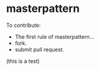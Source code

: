 # masterpattern

To contribute:
- The first rule of masterpattern...
- fork.
- submit pull request.

(this is a test)
